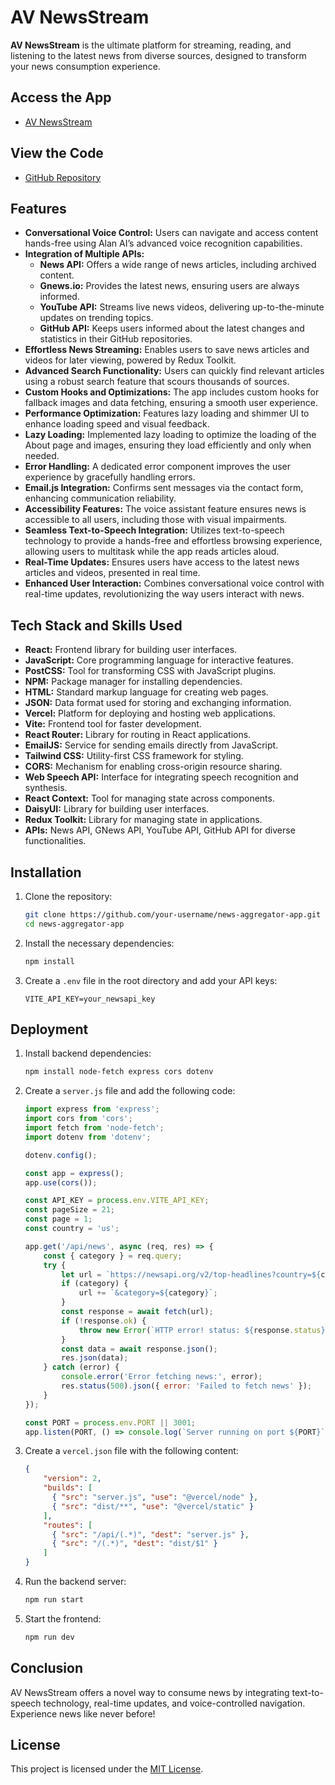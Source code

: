 # AV NewsStream

**AV NewsStream** is the ultimate platform for streaming, reading, and listening to the latest news from diverse sources, designed to transform your news consumption experience.

## Access the App

- [AV NewsStream](https://avnews.vercel.app/)

## View the Code

- [GitHub Repository](https://github.com/AmanSuryavanshi-1/AV-News-Stream)

## Features

- **Conversational Voice Control:** Users can navigate and access content hands-free using Alan AI’s advanced voice recognition capabilities.
- **Integration of Multiple APIs:**
  - **News API:** Offers a wide range of news articles, including archived content.
  - **Gnews.io:** Provides the latest news, ensuring users are always informed.
  - **YouTube API:** Streams live news videos, delivering up-to-the-minute updates on trending topics.
  - **GitHub API:** Keeps users informed about the latest changes and statistics in their GitHub repositories.
- **Effortless News Streaming:** Enables users to save news articles and videos for later viewing, powered by Redux Toolkit.
- **Advanced Search Functionality:** Users can quickly find relevant articles using a robust search feature that scours thousands of sources.
- **Custom Hooks and Optimizations:** The app includes custom hooks for fallback images and data fetching, ensuring a smooth user experience.
- **Performance Optimization:** Features lazy loading and shimmer UI to enhance loading speed and visual feedback.
- **Lazy Loading:** Implemented lazy loading to optimize the loading of the About page and images, ensuring they load efficiently and only when needed.
- **Error Handling:** A dedicated error component improves the user experience by gracefully handling errors.
- **Email.js Integration:** Confirms sent messages via the contact form, enhancing communication reliability.
- **Accessibility Features:** The voice assistant feature ensures news is accessible to all users, including those with visual impairments.
- **Seamless Text-to-Speech Integration:** Utilizes text-to-speech technology to provide a hands-free and effortless browsing experience, allowing users to multitask while the app reads articles aloud.
- **Real-Time Updates:** Ensures users have access to the latest news articles and videos, presented in real time.
- **Enhanced User Interaction:** Combines conversational voice control with real-time updates, revolutionizing the way users interact with news.

## Tech Stack and Skills Used

- **React:** Frontend library for building user interfaces.
- **JavaScript:** Core programming language for interactive features.
- **PostCSS:** Tool for transforming CSS with JavaScript plugins.
- **NPM:** Package manager for installing dependencies.
- **HTML:** Standard markup language for creating web pages.
- **JSON:** Data format used for storing and exchanging information.
- **Vercel:** Platform for deploying and hosting web applications.
- **Vite:** Frontend tool for faster development.
- **React Router:** Library for routing in React applications.
- **EmailJS:** Service for sending emails directly from JavaScript.
- **Tailwind CSS:** Utility-first CSS framework for styling.
- **CORS:** Mechanism for enabling cross-origin resource sharing.
- **Web Speech API:** Interface for integrating speech recognition and synthesis.
- **React Context:** Tool for managing state across components.
- **DaisyUI:** Library for building user interfaces.
- **Redux Toolkit:** Library for managing state in applications.
- **APIs:** News API, GNews API, YouTube API, GitHub API for diverse functionalities.

## Installation

1. Clone the repository:

    ```bash
    git clone https://github.com/your-username/news-aggregator-app.git
    cd news-aggregator-app
    ```

2. Install the necessary dependencies:

    ```bash
    npm install
    ```

3. Create a `.env` file in the root directory and add your API keys:

    ```env
    VITE_API_KEY=your_newsapi_key
    ```

## Deployment

1. Install backend dependencies:

    ```bash
    npm install node-fetch express cors dotenv
    ```

2. Create a `server.js` file and add the following code:

    ```javascript
    import express from 'express';
    import cors from 'cors';
    import fetch from 'node-fetch'; 
    import dotenv from 'dotenv';

    dotenv.config();

    const app = express();
    app.use(cors());

    const API_KEY = process.env.VITE_API_KEY;
    const pageSize = 21;
    const page = 1;
    const country = 'us';

    app.get('/api/news', async (req, res) => {
        const { category } = req.query;
        try {
            let url = `https://newsapi.org/v2/top-headlines?country=${country}&apiKey=${API_KEY}&page=${page}&pageSize=${pageSize}`;
            if (category) {
                url += `&category=${category}`;
            }
            const response = await fetch(url);
            if (!response.ok) {
                throw new Error(`HTTP error! status: ${response.status}`);
            }
            const data = await response.json();
            res.json(data);
        } catch (error) {
            console.error('Error fetching news:', error);
            res.status(500).json({ error: 'Failed to fetch news' });
        }
    });

    const PORT = process.env.PORT || 3001;
    app.listen(PORT, () => console.log(`Server running on port ${PORT}`));
    ```

3. Create a `vercel.json` file with the following content:

    ```json
    {
        "version": 2,
        "builds": [
          { "src": "server.js", "use": "@vercel/node" },
          { "src": "dist/**", "use": "@vercel/static" }
        ],
        "routes": [
          { "src": "/api/(.*)", "dest": "server.js" },
          { "src": "/(.*)", "dest": "dist/$1" }
        ]
    }
    ```

4. Run the backend server:

    ```bash
    npm run start
    ```

5. Start the frontend:

    ```bash
    npm run dev
    ```

## Conclusion

AV NewsStream offers a novel way to consume news by integrating text-to-speech technology, real-time updates, and voice-controlled navigation. Experience news like never before!

## License

This project is licensed under the [MIT License](LICENSE).
